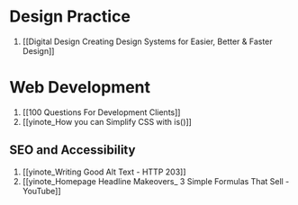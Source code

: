 # Design Practice
1. [[Digital Design Creating Design Systems for Easier, Better & Faster Design]]

# Web Development
1. [[100 Questions For Development Clients]]
2. [[yinote_How you can Simplify CSS with is()]]

## SEO and Accessibility
1. [[yinote_Writing Good Alt Text - HTTP 203]]
2. [[yinote_Homepage Headline Makeovers_ 3 Simple Formulas That Sell - YouTube]]